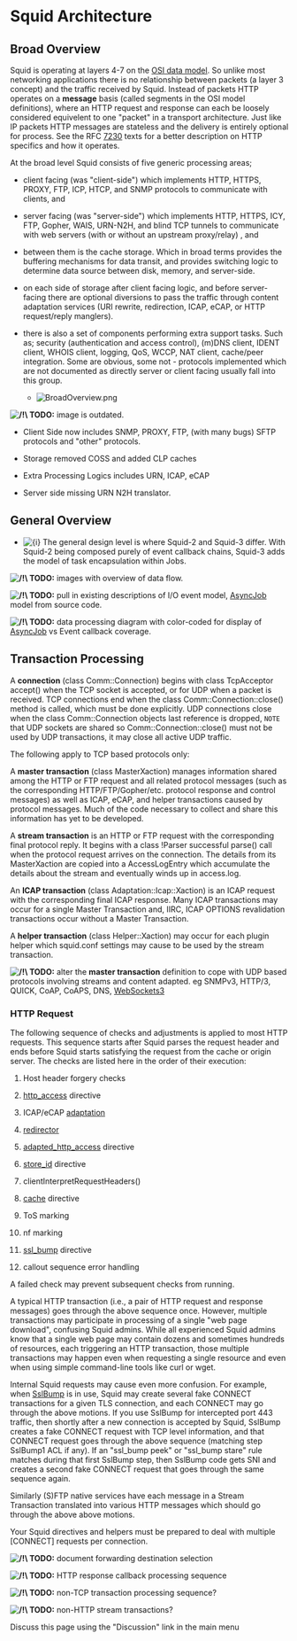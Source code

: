 # Squid Architecture

## Broad Overview

Squid is operating at layers 4-7 on the [OSI data
model](http://wikipedia.org/wiki/OSI_model). So unlike most networking
applications there is no relationship between packets (a layer 3
concept) and the traffic received by Squid. Instead of packets HTTP
operates on a **message** basis (called segments in the OSI model
definitions), where an HTTP request and response can each be loosely
considered equivelent to one "packet" in a transport architecture. Just
like IP packets HTTP messages are stateless and the delivery is entirely
optional for process. See the RFC
[7230](https://tools.ietf.org/rfc/rfc7230#) texts for a better
description on HTTP specifics and how it operates.

At the broad level Squid consists of five generic processing areas;

  - client facing (was "client-side") which implements HTTP, HTTPS,
    PROXY, FTP, ICP, HTCP, and SNMP protocols to communicate with
    clients, and

  - server facing (was "server-side") which implements HTTP, HTTPS, ICY,
    FTP, Gopher, WAIS, URN-N2H, and blind TCP tunnels to communicate
    with web servers (with or without an upstream proxy/relay) , and

  - between them is the cache storage. Which in broad terms provides the
    buffering mechanisms for data transit, and provides switching logic
    to determine data source between disk, memory, and server-side.

  - on each side of storage after client facing logic, and before
    server-facing there are optional diversions to pass the traffic
    through content adaptation services (URI rewrite, redirection, ICAP,
    eCAP, or HTTP request/reply manglers).

  - there is also a set of components performing extra support tasks.
    Such as; security (authentication and access control), (m)DNS
    client, IDENT client, WHOIS client, logging, QoS, WCCP, NAT client,
    cache/peer integration. Some are obvious, some not - protocols
    implemented which are not documented as directly server or client
    facing usually fall into this group.
    
      - ![BroadOverview.png](https://wiki.squid-cache.org/ProgrammingGuide/Architecture?action=AttachFile&do=get&target=BroadOverview.png)

**![/\!\\](https://wiki.squid-cache.org/wiki/squidtheme/img/alert.png)
TODO:** image is outdated.

  - Client Side now includes SNMP, PROXY, FTP, (with many bugs) SFTP
    protocols and "other" protocols.

  - Storage removed COSS and added CLP caches

  - Extra Processing Logics includes URN, ICAP, eCAP

  - Server side missing URN N2H translator.

## General Overview

  - ![{i}](https://wiki.squid-cache.org/wiki/squidtheme/img/icon-info.png)
    The general design level is where Squid-2 and Squid-3 differ. With
    Squid-2 being composed purely of event callback chains, Squid-3 adds
    the model of task encapsulation within Jobs.

**![/\!\\](https://wiki.squid-cache.org/wiki/squidtheme/img/alert.png)
TODO:** images with overview of data flow.

**![/\!\\](https://wiki.squid-cache.org/wiki/squidtheme/img/alert.png)
TODO:** pull in existing descriptions of I/O event model,
[AsyncJob](https://wiki.squid-cache.org/action/show/ProgrammingGuide/Architecture/AsyncJob#)
model from source code.

**![/\!\\](https://wiki.squid-cache.org/wiki/squidtheme/img/alert.png)
TODO:** data processing diagram with color-coded for display of
[AsyncJob](https://wiki.squid-cache.org/action/show/ProgrammingGuide/Architecture/AsyncJob#)
vs Event callback coverage.

## Transaction Processing

A **connection** (class Comm::Connection) begins with class TcpAcceptor
accept() when the TCP socket is accepted, or for UDP when a packet is
received. TCP connections end when the class Comm::Connection::close()
method is called, which must be done explicitly. UDP connections close
when the class Comm::Connection objects last reference is dropped,
`NOTE` that UDP sockets are shared so Comm::Connection::close() must not
be used by UDP transactions, it may close all active UDP traffic.

The following apply to TCP based protocols only:

A **master transaction** (class MasterXaction) manages information
shared among the HTTP or FTP request and all related protocol messages
(such as the corresponding HTTP/FTP/Gopher/etc. protocol response and
control messages) as well as ICAP, eCAP, and helper transactions caused
by protocol messages. Much of the code necessary to collect and share
this information has yet to be developed.

A **stream transaction** is an HTTP or FTP request with the
corresponding final protocol reply. It begins with a class \!Parser
successful parse() call when the protocol request arrives on the
connection. The details from its MasterXaction are copied into a
AccessLogEntry which accumulate the details about the stream and
eventually winds up in access.log.

An **ICAP transaction** (class Adaptation::Icap::Xaction) is an ICAP
request with the corresponding final ICAP response. Many ICAP
transactions may occur for a single Master Transaction and, IIRC, ICAP
OPTIONS revalidation transactions occur without a Master Transaction.

A **helper transaction** (class Helper::Xaction) may occur for each
plugin helper which squid.conf settings may cause to be used by the
stream transaction.

**![/\!\\](https://wiki.squid-cache.org/wiki/squidtheme/img/alert.png)
TODO:** alter the **master transaction** definition to cope with UDP
based protocols involving streams and content adapted. eg SNMPv3,
HTTP/3, QUICK, CoAP, CoAPS, DNS,
[WebSockets3](https://wiki.squid-cache.org/action/show/ProgrammingGuide/Architecture/WebSockets3#)

### HTTP Request

The following sequence of checks and adjustments is applied to most HTTP
requests. This sequence starts after Squid parses the request header and
ends before Squid starts satisfying the request from the cache or origin
server. The checks are listed here in the order of their execution:

1.  Host header forgery checks

2.  [http\_access](http://www.squid-cache.org/Doc/config/http_access#)
    directive

3.  ICAP/eCAP
    [adaptation](https://wiki.squid-cache.org/action/show/ProgrammingGuide/Architecture/SquidFaq/ContentAdaptation#)

4.  [redirector](http://www.squid-cache.org/Doc/config/url_rewrite_program#)

5.  [adapted\_http\_access](http://www.squid-cache.org/Doc/config/adapted_http_access#)
    directive

6.  [store\_id](http://www.squid-cache.org/Doc/config/store_id#)
    directive

7.  clientInterpretRequestHeaders()

8.  [cache](http://www.squid-cache.org/Doc/config/cache#) directive

9.  ToS marking

10. nf marking

11. [ssl\_bump](http://www.squid-cache.org/Doc/config/ssl_bump#)
    directive

12. callout sequence error handling

A failed check may prevent subsequent checks from running.

A typical HTTP transaction (i.e., a pair of HTTP request and response
messages) goes through the above sequence once. However, multiple
transactions may participate in processing of a single "web page
download", confusing Squid admins. While all experienced Squid admins
know that a single web page may contain dozens and sometimes hundreds of
resources, each triggering an HTTP transaction, those multiple
transactions may happen even when requesting a single resource and even
when using simple command-line tools like curl or wget.

Internal Squid requests may cause even more confusion. For example, when
[SslBump](https://wiki.squid-cache.org/action/show/ProgrammingGuide/Architecture/Features/HTTPS#Bumping_direct_SSL.2FTLS_connections)
is in use, Squid may create several fake CONNECT transactions for a
given TLS connection, and each CONNECT may go through the above motions.
If you use SslBump for intercepted port 443 traffic, then shortly after
a new connection is accepted by Squid, SslBump creates a fake CONNECT
request with TCP level information, and that CONNECT request goes
through the above sequence (matching step SslBump1 ACL if any). If an
"ssl\_bump peek" or "ssl\_bump stare" rule matches during that first
SslBump step, then SslBump code gets SNI and creates a second fake
CONNECT request that goes through the same sequence again.

Similarly (S)FTP native services have each message in a Stream
Transaction translated into various HTTP messages which should go
through the above above motions.

Your Squid directives and helpers must be prepared to deal with multiple
\[CONNECT\] requests per connection.

**![/\!\\](https://wiki.squid-cache.org/wiki/squidtheme/img/alert.png)
TODO:** document forwarding destination selection

**![/\!\\](https://wiki.squid-cache.org/wiki/squidtheme/img/alert.png)
TODO:** HTTP response callback processing sequence

**![/\!\\](https://wiki.squid-cache.org/wiki/squidtheme/img/alert.png)
TODO:** non-TCP transaction processing sequence?

**![/\!\\](https://wiki.squid-cache.org/wiki/squidtheme/img/alert.png)
TODO:** non-HTTP stream transactions?

Discuss this page using the "Discussion" link in the main menu
